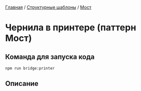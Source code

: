 [Главная](../../..) / [Структурные шаблоны](../..) / [Мост](..)

# Чернила в принтере (паттерн Мост)

## Команда для запуска кода

```
npm run bridge:printer
```

## Описание